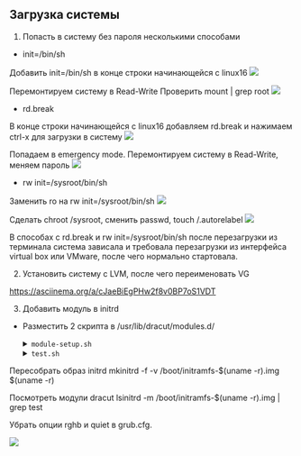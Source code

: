Загрузка системы
-----------------

1. Попасть в систему без пароля несколькими способами

* init=/bin/sh

Добавить init=/bin/sh в конце строки начинающейся с linux16
![](https://prnt.sc/mokzze)

Перемонтируем систему в Read-Write
Проверить mount | grep root
![](https://prnt.sc/mokqrk)

* rd.break

В конце строки начинающейся с linux16 добавляем rd.break и нажимаем сtrl-x для загрузки в систему
![](https://prnt.sc/mol3rr)

Попадаем в emergency mode. Перемонтируем систему в Read-Write, меняем пароль
![](https://prnt.sc/mol25i)

* rw init=/sysroot/bin/sh

Заменить ro на rw init=/sysroot/bin/sh
![](https://prnt.sc/molb2v)

Сделать chroot /sysroot, сменить passwd, touch /.autorelabel
![](https://prnt.sc/molc6u)

В способах c rd.break и rw init=/sysroot/bin/sh после перезагрузки из терминала система зависала и требовала 
перезагрузки из интерфейса  virtual box или VMware, после чего нормально стартовала.

 
2. Установить систему с LVM, после чего переименовать VG

https://asciinema.org/a/cJaeBiEgPHw2f8v0BP7oS1VDT

3. Добавить модуль в initrd

* Разместить 2 скрипта в /usr/lib/dracut/modules.d/
    <details>
    <summary><code>module-setup.sh</code></summary>
    
    ```
    #!/bin/bash
    
    check() {
        return 0
    }
    
    depends() {
        return 0
    }
    
    install() {
        inst_hook cleanup 00 "${moddir}/test.sh"
    }
    ```
    </details>

    <details>
    <summary><code>test.sh</code></summary>
        
    ```
    #!/bin/bash
    
    exec 0<>/dev/console 1<>/dev/console 2<>/dev/console
    cat <<'msgend'
    
    Hello! You are in dracut module!
    
     ___________________
    < I'm Tux >
     -------------------
       \
        \
            .--.
           |o_o |
           |:_/ |
          //   \ \
         (|     | )
        /'\_   _/`\
        \___)=(___/
    msgend
    sleep 10
    echo " continuing...."
    ```  
    </details>

Пересобрать образ initrd 
mkinitrd -f -v /boot/initramfs-$(uname -r).img $(uname -r)

Посмотреть модули dracut
lsinitrd -m /boot/initramfs-$(uname -r).img | grep test

Убрать опции rghb и quiet в grub.cfg.

![](//pic/dracut_hello.jpg)